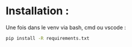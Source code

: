 # Installation :
Une fois dans le venv via bash, cmd ou vscode :
```bash
pip install -R requirements.txt
```
